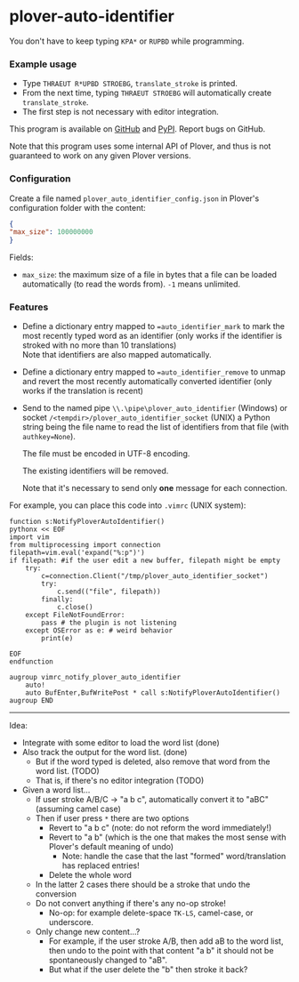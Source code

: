 # plover-auto-identifier
You don't have to keep typing `KPA*` or `RUPBD` while programming.

### Example usage

* Type `THRAEUT R*UPBD STROEBG`, `translate_stroke` is printed.
* From the next time, typing `THRAEUT STROEBG` will automatically create `translate_stroke`.
* The first step is not necessary with editor integration.

This program is available on [GitHub](https://github.com/user202729/plover_auto_identifier) 
and [PyPI](https://pypi.org/project/plover-auto-identifier/). Report bugs on GitHub.

Note that this program uses some internal API of Plover, and thus is not guaranteed to work
on any given Plover versions.

### Configuration

Create a file named `plover_auto_identifier_config.json` in Plover's configuration folder
with the content:

```json
{
"max_size": 100000000
}
```

Fields:

* `max_size`: the maximum size of a file in bytes that a file can be loaded automatically
(to read the words from). `-1` means unlimited.

### Features

* Define a dictionary entry mapped to `=auto_identifier_mark` to mark the most recently typed
word as an identifier
(only works if the identifier is stroked with no more than 10 translations)  
Note that identifiers are also mapped automatically.
* Define a dictionary entry mapped to `=auto_identifier_remove` to unmap and revert the most recently
automatically converted identifier (only works if the translation is recent)
* Send to the named pipe `\\.\pipe\plover_auto_identifier` (Windows) or
socket `/<tempdir>/plover_auto_identifier_socket` (UNIX) a Python string
being the file name to read the list of identifiers from that file (with `authkey=None`).

	The file must be encoded in UTF-8 encoding.

	The existing identifiers will be removed.

	Note that it's necessary to send only **one** message for each connection.

For example, you can place this code into `.vimrc` (UNIX system):

```vim
function s:NotifyPloverAutoIdentifier()
pythonx << EOF
import vim
from multiprocessing import connection
filepath=vim.eval('expand("%:p")')
if filepath: #if the user edit a new buffer, filepath might be empty
	try:
		c=connection.Client("/tmp/plover_auto_identifier_socket")
		try:
			c.send(("file", filepath))
		finally:
			c.close()
	except FileNotFoundError:
		pass # the plugin is not listening
	except OSError as e: # weird behavior
		print(e)
		
EOF
endfunction

augroup vimrc_notify_plover_auto_identifier
	auto!
	auto BufEnter,BufWritePost * call s:NotifyPloverAutoIdentifier()
augroup END
```

------

Idea:

* Integrate with some editor to load the word list (done)
* Also track the output for the word list. (done)
   * But if the word typed is deleted, also remove that word from the word list. (TODO)
   * That is, if there's no editor integration (TODO)
* Given a word list...
   * If user stroke A/B/C -> "a b c", automatically convert it to "aBC" (assuming camel case)
   * Then if user press `*` there are two options
      * Revert to "a b c" (note: do not reform the word immediately!)
      * Revert to "a b" (which is the one that makes the most sense with Plover's default meaning of undo)
         * Note: handle the case that the last "formed" word/translation has replaced entries!
      * Delete the whole word
   * In the latter 2 cases there should be a stroke that undo the conversion
   * Do not convert anything if there's any no-op stroke!
      * No-op: for example delete-space `TK-LS`, camel-case, or underscore.
   * Only change new content...?
      * For example, if the user stroke A/B, then add aB to the word list,
        then undo to the point with that content "a b" it should not be spontaneously changed to "aB".
      * But what if the user delete the "b" then stroke it back?
